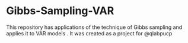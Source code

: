 # Gibbs-Sampling-VAR
This repository has applications of the technique of Gibbs sampling and applies it to VAR models . It was created as a project for @qlabpucp

